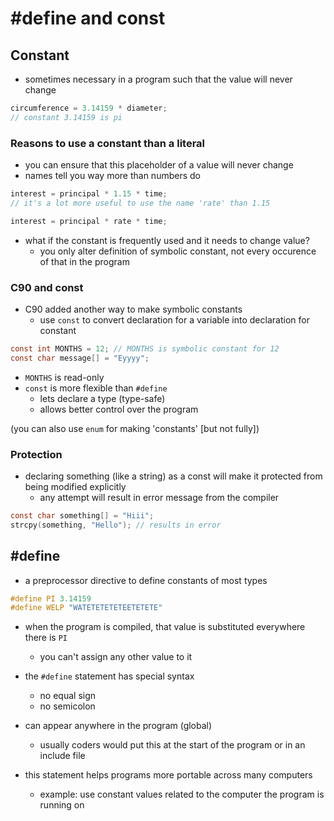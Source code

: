 # #define and const

## Constant

- sometimes necessary in a program such that the value will never change

```c
circumference = 3.14159 * diameter;
// constant 3.14159 is pi
```

### Reasons to use a constant than a literal

- you can ensure that this placeholder of a value will never change
- names tell you way more than numbers do

```c
interest = principal * 1.15 * time;
// it's a lot more useful to use the name 'rate' than 1.15

interest = principal * rate * time;
```

- what if the constant is frequently used and it needs to change value?
    - you only alter definition of symbolic constant, not every occurence of that in the program

### C90 and const

- C90 added another way to make symbolic constants
    - use `const` to convert declaration for a variable into declaration for constant

```c
const int MONTHS = 12; // MONTHS is symbolic constant for 12
const char message[] = "Eyyyy";
```

- `MONTHS` is read-only
- `const` is more flexible than `#define`
    - lets declare a type (type-safe)
    - allows better control over the program

(you can also use `enum` for making 'constants' [but not fully])

### Protection

- declaring something (like a string) as a const will make it protected from being modified explicitly
    - any attempt will result in error message from the compiler

```c
const char something[] = "Hiii";
strcpy(something, "Hello"); // results in error
```

## #define

- a preprocessor directive to define constants of most types

```c
#define PI 3.14159
#define WELP "WATETETETETEETETETE"
```

- when the program is compiled, that value is substituted everywhere there is `PI`
    - you can't assign any other value to it

- the `#define` statement has special syntax
    - no equal sign
    - no semicolon
  
- can appear anywhere in the program (global)
    - usually coders would put this at the start of the program or in an include file

- this statement helps programs more portable across many computers
    - example: use constant values related to the computer the program is running on
